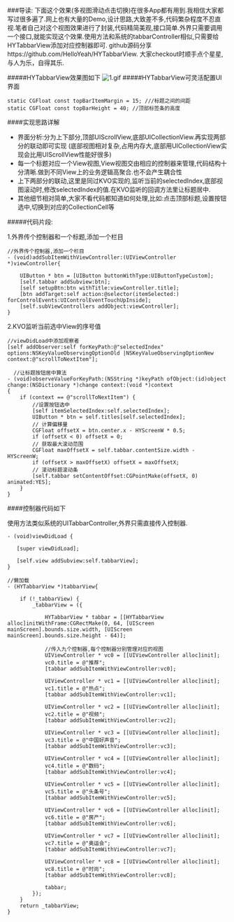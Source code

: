 ###导读:
下面这个效果(多视图滑动点击切换)在很多App都有用到.我相信大家都写过很多遍了.网上也有大量的Demo,设计思路,大致差不多,代码繁杂程度不忍直视.笔者自己对这个视图效果进行了封装,代码精简美观,接口简单.外界只需要调用一个接口,就能实现这个效果.使用方法和系统的tabbarController相似,只需要给HYTabbarView添加对应控制器即可.
github源码分享https://github.com/HelloYeah/HYTabbarView.
大家checkout时顺手点个星星,与人为乐，自得其乐.

#####HYTabbarView效果图如下
![1.gif](http://chuantu.biz/t5/30/1471921557x2031068758.gif) 
#####HYTabbarView可灵活配置UI界面

	static CGFloat const topBarItemMargin = 15; ///标题之间的间距
	static CGFloat const topBarHeight = 40; //顶部标签条的高度

####实现思路详解
- 界面分析:分为上下部分,顶部UIScrollView,底部UICollectionView.再实现两部分的联动即可实现 (底部视图相对复杂,占用内存大,底部用UICollectionView实现会比用UIScrollView性能好很多)
- 每一个标题对应一个View视图,View视图交由相应的控制器来管理,代码结构十分清晰.做到不同View上的业务逻辑高聚合.也不会产生耦合性
- 上下两部分的联动,这里是同过KVO实现的,监听当前的selectedIndex,底部视图滚动时,修改selectedIndex的值.在KVO监听的回调方法里让标题居中.
- 其他细节相对简单,大家不看代码都知道如何处理,比如:点击顶部标题,设置按钮选中,切换到对应的CollectionCell等

#####代码片段:

1.外界传个控制器和一个标题,添加一个栏目

	//外界传个控制器,添加一个栏目
	- (void)addSubItemWithViewController:(UIViewController *)viewController{
	    
	    UIButton * btn = [UIButton buttonWithType:UIButtonTypeCustom];
	    [self.tabbar addSubview:btn];
	    [self setupBtn:btn withTitle:viewController.title];
	    [btn addTarget:self action:@selector(itemSelected:) forControlEvents:UIControlEventTouchUpInside];
	    [self.subViewControllers addObject:viewController];
	}	
2.KVO监听当前选中View的序号值
        
    //viewDidLoad中添加观察者
	[self addObserver:self forKeyPath:@"selectedIndex" options:NSKeyValueObservingOptionOld |NSKeyValueObservingOptionNew context:@"scrollToNextItem"];

      //让标题按钮居中算法
	- (void)observeValueForKeyPath:(NSString *)keyPath ofObject:(id)object change:(NSDictionary *)change context:(void *)context
	{
	    if (context == @"scrollToNextItem") {
	        //设置按钮选中
	        [self itemSelectedIndex:self.selectedIndex];
	        UIButton * btn = self.titles[self.selectedIndex];
	        // 计算偏移量
	        CGFloat offsetX = btn.center.x - HYScreenW * 0.5;
	        if (offsetX < 0) offsetX = 0;
	        // 获取最大滚动范围
	        CGFloat maxOffsetX = self.tabbar.contentSize.width - HYScreenW;
	        if (offsetX > maxOffsetX) offsetX = maxOffsetX;
	        // 滚动标题滚动条
	        [self.tabbar setContentOffset:CGPointMake(offsetX, 0) animated:YES];
	    }
	}

####控制器代码如下

使用方法类似系统的UITabbarController,外界只需直接传入控制器.

	- (void)viewDidLoad {
	   
	   [super viewDidLoad];
	
	   [self.view addSubview:self.tabbarView];
	}
		
	//懒加载
	- (HYTabbarView *)tabbarView{
	    
	    if (!_tabbarView) {
	        _tabbarView = ({
	            
	            HYTabbarView * tabbar = [[HYTabbarView alloc]initWithFrame:CGRectMake(0, 64, [UIScreen mainScreen].bounds.size.width, [UIScreen mainScreen].bounds.size.height - 64)];
	            
	            //传入九个控制器,每个控制器分别管理对应的视图
	            UIViewController * vc0 = [[UIViewController alloc]init];
	            vc0.title = @"推荐";
	            [tabbar addSubItemWithViewController:vc0];
	    
	            UIViewController * vc1 = [[UIViewController alloc]init];
	            vc1.title = @"热点";
	            [tabbar addSubItemWithViewController:vc1];
	            
	            UIViewController * vc2 = [[UIViewController alloc]init];
	            vc2.title = @"视频";
	            [tabbar addSubItemWithViewController:vc2];
	            
	            UIViewController * vc3 = [[UIViewController alloc]init];
	            vc3.title = @"中国好声音";
	            [tabbar addSubItemWithViewController:vc3];
	            
	            UIViewController * vc4 = [[UIViewController alloc]init];
	            vc4.title = @"数码";
	            [tabbar addSubItemWithViewController:vc4];
	            
	            UIViewController * vc5 = [[UIViewController alloc]init];
	            vc5.title = @"头条号";
	            [tabbar addSubItemWithViewController:vc5];
	            
	            UIViewController * vc6 = [[UIViewController alloc]init];
	            vc6.title = @"房产";
	            [tabbar addSubItemWithViewController:vc6];
	            
	            UIViewController * vc7 = [[UIViewController alloc]init];
	            vc7.title = @"奥运会";
	            [tabbar addSubItemWithViewController:vc7];
	            
	            UIViewController * vc8 = [[UIViewController alloc]init];
	            vc8.title = @"时尚";
	            [tabbar addSubItemWithViewController:vc8];
	
	            tabbar;
	        });
	    }
	    return _tabbarView;
	}
